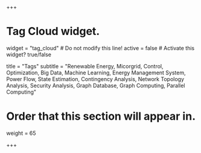 +++
# Tag Cloud widget.
widget = "tag_cloud"  # Do not modify this line!
active = false  # Activate this widget? true/false

title = "Tags"
subtitle = "Renewable Energy, Micorgrid, Control, Optimization, Big Data, Machine Learning, Energy Management System, Power Flow, State Estimation, Contingency Analysis, Network Topology Analysis, Security Analysis, Graph Database, Graph Computing, Parallel Computing"

# Order that this section will appear in.
weight = 65

+++


